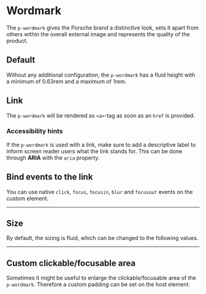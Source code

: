 # Wordmark

The `p-wordmark` gives the Porsche brand a distinctive look, sets it apart from others within the overall external image
and represents the quality of the product.

<TableOfContents></TableOfContents>

## Default

Without any additional configuration, the `p-wordmark` has a fluid height with a minimum of 0.63rem and a maximum of
1rem.

<Playground :markup="basicMarkup" :config="config"></Playground>

## Link

The `p-wordmark` will be rendered as `<a>`-tag as soon as an `href` is provided.

<Playground :markup="linkMarkup" :config="config"></Playground>

### <A11yIcon></A11yIcon> Accessibility hints

If the `p-wordmark` is used with a link, make sure to add a descriptive label to inform screen reader users what the
link stands for. This can be done through **ARIA** with the `aria` property.

## Bind events to the link

You can use native `click`, `focus`, `focusin`, `blur` and `focusout` events on the custom element.

<Playground :markup="eventsMarkup" :config="config"></Playground>

---

## Size

By default, the sizing is fluid, which can be changed to the following values.

<Playground :markup="sizeMarkup" :config="config">
  <SelectOptions v-model="size" :values="sizes" name="size"></SelectOptions>
</Playground>

---

## Custom clickable/focusable area

Sometimes it might be useful to enlarge the clickable/focusable area of the `p-wordmark`. Therefore a custom padding can
be set on the host element.

<Playground :markup="clickableAreaMarkup" :config="config"></Playground>

<script lang="ts">
import Vue from 'vue';
import Component from 'vue-class-component';
import { WORDMARK_SIZES } from './wordmark-utils';

@Component
export default class Code extends Vue {
  config = { themeable: true };

  basicMarkup = `<p-wordmark></p-wordmark>`;
  linkMarkup = `<p-wordmark href="https://www.porsche.com" aria="{ 'aria-label': 'Porsche Homepage' }"></p-wordmark>`;

  size = 'fluid';
  sizes = WORDMARK_SIZES;
  get sizeMarkup() {
    return `<p-wordmark size="${this.size}"></p-wordmark>`;
  }

  eventsMarkup =
`<p-wordmark
  href="https://www.porsche.com"
  onclick="alert('click'); return false;"
  onfocus="console.log('focus')"
  onfocusin="console.log('focusin')"
  onblur="console.log('blur')"
  onfocusout="console.log('focusout')"
></p-wordmark>`;

  clickableAreaMarkup = `<p-wordmark href="https://www.porsche.com" aria="{ 'aria-label': 'Porsche Homepage' }" style="padding: 1.5rem"></p-wordmark>`;
}
</script>
